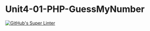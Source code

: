 # Unit4-01-PHP-GuessMyNumber
[![GitHub's Super Linter](https://github.com/ICS20-Programming-Grace-S/Unit4-01-PHP-GuessMyNumber/workflows/GitHub's%20Super%20Linter/badge.svg)](https://github.com/ICS20-Programming-Grace-S/Unit4-01-PHP-GuessMyNumber/actions)